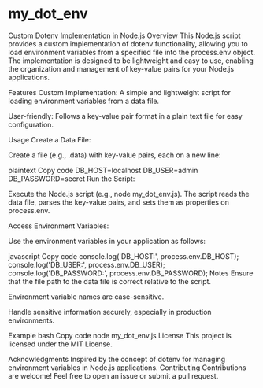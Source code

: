 # my_dot_env
Custom Dotenv Implementation in Node.js
Overview
This Node.js script provides a custom implementation of dotenv functionality, allowing you to load environment variables from a specified file into the process.env object. The implementation is designed to be lightweight and easy to use, enabling the organization and management of key-value pairs for your Node.js applications.

Features
Custom Implementation: A simple and lightweight script for loading environment variables from a data file.

User-friendly: Follows a key-value pair format in a plain text file for easy configuration.

Usage
Create a Data File:

Create a file (e.g., .data) with key-value pairs, each on a new line:

plaintext
Copy code
DB_HOST=localhost
DB_USER=admin
DB_PASSWORD=secret
Run the Script:

Execute the Node.js script (e.g., node my_dot_env.js). The script reads the data file, parses the key-value pairs, and sets them as properties on process.env.

Access Environment Variables:

Use the environment variables in your application as follows:

javascript
Copy code
console.log('DB_HOST:', process.env.DB_HOST);
console.log('DB_USER:', process.env.DB_USER);
console.log('DB_PASSWORD:', process.env.DB_PASSWORD);
Notes
Ensure that the file path to the data file is correct relative to the script.

Environment variable names are case-sensitive.

Handle sensitive information securely, especially in production environments.

Example
bash
Copy code
node my_dot_env.js
License
This project is licensed under the MIT License.

Acknowledgments
Inspired by the concept of dotenv for managing environment variables in Node.js applications.
Contributing
Contributions are welcome! Feel free to open an issue or submit a pull request.
